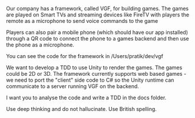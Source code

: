 Our company has a framework, called VGF, for building games. The games are played on Smart TVs and streaming devices like FireTV with players the remote as a microphone to send voice commands to the game

 Players can also pair a mobile phone (which should have our app installed) through a QR code to connect the phone to a games backend and then use the phone as a microphone.

You can see the code for the framework in /Users/pratik/dev/vgf

We want to develop a TDD to use Unity to render the games. The games could be 2D or 3D. The framework currently supports web based games - we need to port the "client" side code to C# so the Unity runtime can communicate to a server running VGF on the backend.

I want you to analyse the code and write a TDD in the docs folder.

Use deep thinking and do not hallucinate. Use British spelling.

